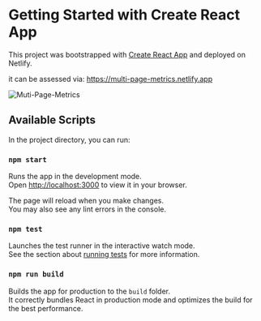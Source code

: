 # Getting Started with Create React App

This project was bootstrapped with [Create React App](https://github.com/facebook/create-react-app)
and deployed on Netlify.

it can be assessed via:
https://multi-page-metrics.netlify.app


![Muti-Page-Metrics](https://user-images.githubusercontent.com/79880772/171992897-c0cdefff-3389-47d5-ae2d-2ae6ed2c5ebb.jpg)

## Available Scripts

In the project directory, you can run:

### `npm start`

Runs the app in the development mode.\
Open [http://localhost:3000](http://localhost:3000) to view it in your browser.

The page will reload when you make changes.\
You may also see any lint errors in the console.

### `npm test`

Launches the test runner in the interactive watch mode.\
See the section about [running tests](https://facebook.github.io/create-react-app/docs/running-tests) for more information.

### `npm run build`

Builds the app for production to the `build` folder.\
It correctly bundles React in production mode and optimizes the build for the best performance.
